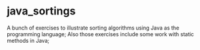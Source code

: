 # java_sortings
A bunch of exercises to illustrate sorting algorithms using Java as the programming language;
Also those exercises include some work with static methods in Java;